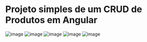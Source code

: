 <h1>Projeto simples de um CRUD de Produtos em Angular</h1>

<!--Para iniciar o front: ng serve
Para inicar o back: npm start -->

<!--![image](https://user-images.githubusercontent.com/95253787/232353019-141cdb55-f465-4d10-aa15-87615bd672ee.png)-->
<!--![image](https://user-images.githubusercontent.com/95253787/232353050-7051787b-ba00-4673-811e-1ad571c53c2f.png)-->
<!--![image](https://user-images.githubusercontent.com/95253787/232353088-1f99e2d4-466d-4ea9-8aba-3eca4dd213aa.png)-->
<!--![image](https://user-images.githubusercontent.com/95253787/232353117-85b07de3-4a8e-4ae6-a494-c2d1215d5409.png)-->
<!--![image](https://user-images.githubusercontent.com/95253787/232353154-1d9e2b8c-472b-4afa-9437-0f11c3583f5f.png)-->


![image](https://user-images.githubusercontent.com/95253787/236361509-07c9f621-a0f2-4e05-ade2-27c2ebcfe3b7.png)
![image](https://user-images.githubusercontent.com/95253787/236361567-b00171b2-9176-4665-a23d-7234628b1d64.png)
![image](https://user-images.githubusercontent.com/95253787/236361636-ebe7b862-c949-40a2-adac-dadf56e37760.png)
![image](https://user-images.githubusercontent.com/95253787/236361696-9142fe76-e4c8-493a-879e-d2068d8feb0d.png)
![image](https://user-images.githubusercontent.com/95253787/236361960-dcb045dd-b676-4242-803e-5b88cb598495.png)
